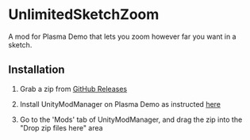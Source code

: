 # UnlimitedSketchZoom

A mod for Plasma Demo that lets you zoom however far you want in a sketch.

## Installation

1. Grab a zip from
   [GitHub Releases](https://github.com/LoganDark/UnlimitedSketchZoom/releases)

2. Install UnityModManager on Plasma Demo as instructed
   [here](https://github.com/LoganDark/PlasmaDemoModTemplate)

3. Go to the 'Mods' tab of UnityModManager, and drag the zip into the "Drop zip
   files here" area
